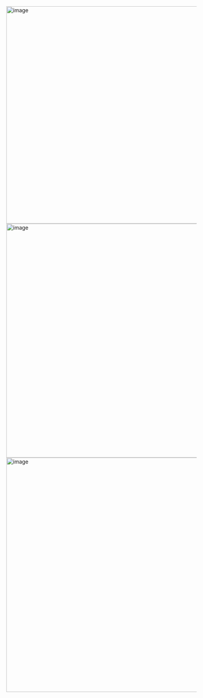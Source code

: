 <img width="1910" height="574" alt="image" src="https://github.com/user-attachments/assets/152563ed-0853-4cc9-8832-27806bb4f3db" />
<img width="1920" height="618" alt="image" src="https://github.com/user-attachments/assets/894027c0-8997-4ab4-881a-33fb748417ce" />
<img width="1920" height="619" alt="image" src="https://github.com/user-attachments/assets/d36734cc-76db-414f-a764-b68153ba1513" />
